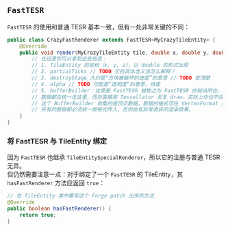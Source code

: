 ## `FastTESR`

`FastTESR` 的使用和普通 TESR 基本一致，但有一处非常关键的不同：

```java
public class CrazyFastRenderer extends FastTESR<MyCrazyTileEntity> {
    @Override
    public void render(MyCrazyTileEntity tile, double x, double y, double z, float partialTicks, int destroyStage, float alpha, BufferBuilder bufferBuilder) {
        // 在这里你可以拿到这些信息：
        // 1. TileEntity 的坐标（x, y, z），以 double 的形式出现
        // 2. partialTicks // TODO 它的具体含义该怎么解释？
        // 3. destroyStage 大约是“方块被破坏的进度”的意思 // TODO 查清楚
        // 4. alpha // TODO 可能是“透明度”的意思，待查
        // 5. bufferBuilder：这便是 FastTESR 被称之为 FastTESR 的秘诀所在，所有要渲染的
        // 数据都应统一走这里，而非直接用 Tessellator 反复 draw，实际上你也不应该这么做。
        // 这个 BufferBuilder 收集的是顶点数据，数据的格式可在 VertexFormat 类中找到线索。
        // 所有的数据都必须统一按格式传入，否则会有非常诡异的渲染效果。
    }
}
```

### 将 FastTESR 与 TileEntity 绑定

因为 `FastTESR` 也继承 `TileEntitySpecialRenderer`，所以它的注册与普通 TESR 无异。  
但仍然需要注意一点：对于绑定了一个 `FastTESR` 的 TileEntity，其 `hasFastRenderer` 方法应返回 `true`：

```java
// 在 TileEntity 类中覆写这个 Forge patch 出来的方法
@Override
public boolean hasFastRenderer() {
    return true;
}
```
